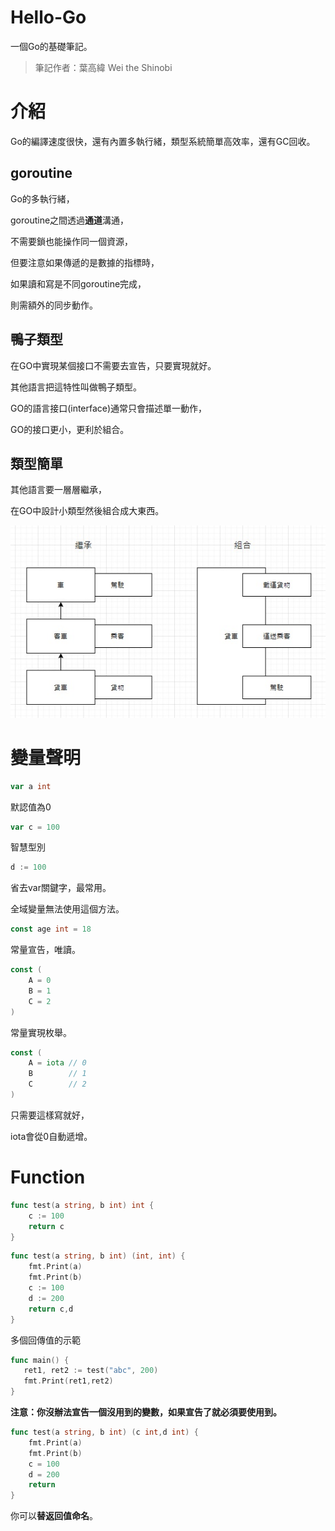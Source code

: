 # Hello-Go

一個Go的基礎筆記。

> 筆記作者：葉高緯 Wei the Shinobi

# 介紹

Go的編譯速度很快，還有內置多執行緒，類型系統簡單高效率，還有GC回收。

## goroutine

Go的多執行緒，

goroutine之間透過**通道**溝通，

不需要鎖也能操作同一個資源，

但要注意如果傳遞的是數據的指標時，

如果讀和寫是不同goroutine完成，

則需額外的同步動作。

## 鴨子類型

在GO中實現某個接口不需要去宣告，只要實現就好。

其他語言把這特性叫做鴨子類型。

GO的語言接口(interface)通常只會描述單一動作，

GO的接口更小，更利於組合。

## 類型簡單

其他語言要一層層繼承，

在GO中設計小類型然後組合成大東西。

<img src="./image/go/go01.png">



# 變量聲明

```go
var a int
```

默認值為0

```go
var c = 100
```

智慧型別

```go
d := 100
```

省去var關鍵字，最常用。

全域變量無法使用這個方法。

```go
const age int = 18
```

常量宣告，唯讀。

```go
const (
    A = 0
    B = 1
    C = 2
)
```

常量實現枚舉。

```go
const (
    A = iota // 0
    B        // 1
    C        // 2
)
```

只需要這樣寫就好，

iota會從0自動遞增。

# Function

```go
func test(a string, b int) int {
    c := 100
    return c
}
```

```go
func test(a string, b int) (int, int) {
	fmt.Print(a)
	fmt.Print(b)
	c := 100
	d := 200
	return c,d
}
```

多個回傳值的示範

```go
func main() {
   ret1, ret2 := test("abc", 200)
   fmt.Print(ret1,ret2)
}
```

**注意：你沒辦法宣告一個沒用到的變數，如果宣告了就必須要使用到。**

```go
func test(a string, b int) (c int,d int) {
	fmt.Print(a)
	fmt.Print(b)
	c = 100
	d = 200
	return
}
```

你可以**替返回值命名**。 

